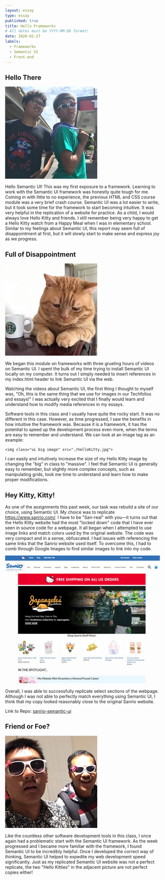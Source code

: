 ```yaml
---
layout: essay
type: essay
published: true
title: Hello Frameworks
# All dates must be YYYY-MM-DD format!
date: 2020-02-27
labels:
  - Frameworks
  - Semantic UI
  - Front-end
---
```


## Hello There

<img class="ui medium right floated rounded image" src="../images/helloKitty-carWash.jpg">

Hello Semantic UI! This was my first exposure to a framework. Learning to work with the Semantic UI framework was honestly quite tough for me. Coming in with little to no experience, the previous HTML and CSS course module was a very brief crash course. Semantic UI was a lot easier to write, but it took some time for the framework to start becoming intuitive. It was very helpful in the replication of a website for practice. As a child, I would always love Hello Kitty and friends. I still remember being very happy to get a Hello Kitty watch from a Happy Meal when I was in elementary school. Similar to my feelings about Semantic UI, this report may seem full of disappointment at first, but it will slowly start to make sense and express joy as we progress.

## Full of Disappointment

<img class="ui medium left floated rounded image" src="../images/helloKitty-sad.jpg">

We began this module on frameworks with three grueling hours of videos on Semantic UI. I spent the bulk of my time trying to install Semantic UI locally on my computer. It turns out I simply needed to insert references in my index.html header to link Semantic UI via the web.

Watching the videos about Semantic UI, the first thing I thought to myself was, "Oh, this is the same thing that we use for images in our Techfolios and essays!" I was actually very excited that I finally would learn and understand how to modify media references in my essays.

Software tools in this class and I usually have quite the rocky start. It was no different in this case. However, as time progressed, I saw the benefits in how intuitive the framework was. Because it is a framework, it has the potential to speed up the development process even more, when the terms are easy to remember and understand. We can look at an image tag as an example:
```
<img class="ui big image" src="./helloKitty.jpg">
```
I can easily and intuitively increase the size of my Hello Kitty image by changing the "big" in class to "massive". I feel that Semantic UI is generally easy to remember, but slightly more complex concepts, such as manipulating grids, took me time to understand and learn how to make proper modifications.

## Hey Kitty, Kitty!
As one of the assignments this past week, our task was rebuild a site of our choice, using Semantic UI. My choice was to replicate <a href=">https://www.sanrio.com/">https://www.sanrio.com/</a>. I have to be "San-real" with you—it turns out that the Hello Kitty website had the most "locked down" code that I have ever seen in source code for a webpage. It all began when I attempted to use image links and match colors used by the original website. The code was very compact and in a sense, obfuscated. I had issues with referencing the same links that the Sanrio website used itself. To overcome this, I had to comb through Google Images to find similar images to link into my code.

<img class="ui large centered rounded image" src="../images/helloKitty-copy.jpg">

Overall, I was able to successfully replicate select sections of the webpage. Although I was not able to perfectly match everything using Semantic UI, I think that my copy looked reasonably close to the original Sanrio website.

Link to Repo: <a href="https://github.com/saharama/sanrio-semantic-ui"><i class="large github icon"></i>sanrio-semantic-ui</a>

## Friend or Foe?

<img class="ui medium right floated rounded image" src="../images/helloKitty-friends.jpg">

Like the countless other software development tools in this class, I once again had a problematic start with the Semantic UI framework. As the week progressed and I became more familiar with the framework, I found Semantic UI to be incredibly helpful. Once I developed the correct way of thinking, Semantic UI helped to expedite my web development speed significantly. Just as my replicated Semantic UI website was not a perfect replicate, the two "Hello Kitties" in the adjacent picture are not perfect copies either!
